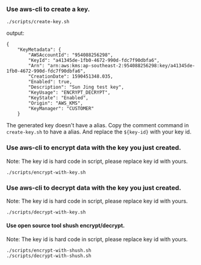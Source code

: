 ### Use aws-cli to create a key.

```
./scripts/create-key.sh
```

output:
```
{
    "KeyMetadata": {
        "AWSAccountId": "954088256298",
        "KeyId": "a41345de-1fb0-4672-990d-fdc7f90dbfa6",
        "Arn": "arn:aws:kms:ap-southeast-2:954088256298:key/a41345de-1fb0-4672-990d-fdc7f90dbfa6",
        "CreationDate": 1590451348.035,
        "Enabled": true,
        "Description": "Sun Jing test key",
        "KeyUsage": "ENCRYPT_DECRYPT",
        "KeyState": "Enabled",
        "Origin": "AWS_KMS",
        "KeyManager": "CUSTOMER"
    }
```

The generated key doesn't have a alias.
Copy the comment command in `create-key.sh` to have a alias.
And replace the `${key-id}` with your key id.

### Use aws-cli to encrypt data with the key you just created.

Note: The key id is hard code in script, please replace key id with yours.

```
./scripts/encrypt-with-key.sh
```

### Use aws-cli to decrypt data with the key you just created.

Note: The key id is hard code in script, please replace key id with yours.

```
./scripts/decrypt-with-key.sh
```

#### Use open source tool shush encrypt/decrypt. 

Note: The key id is hard code in script, please replace key id with yours.

```
./scripts/encrypt-with-shush.sh
./scripts/decrypt-with-shush.sh
```
